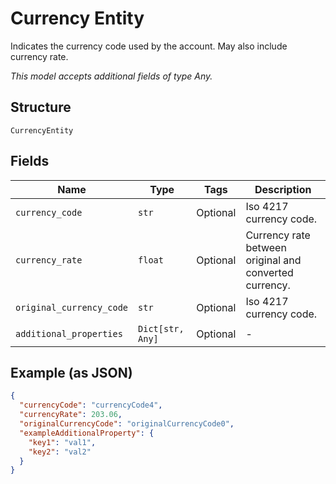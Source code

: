 
# Currency Entity

Indicates the currency code used by the account. May also include currency rate.

*This model accepts additional fields of type Any.*

## Structure

`CurrencyEntity`

## Fields

| Name | Type | Tags | Description |
|  --- | --- | --- | --- |
| `currency_code` | `str` | Optional | Iso 4217 currency code. |
| `currency_rate` | `float` | Optional | Currency rate between original and converted currency. |
| `original_currency_code` | `str` | Optional | Iso 4217 currency code. |
| `additional_properties` | `Dict[str, Any]` | Optional | - |

## Example (as JSON)

```json
{
  "currencyCode": "currencyCode4",
  "currencyRate": 203.06,
  "originalCurrencyCode": "originalCurrencyCode0",
  "exampleAdditionalProperty": {
    "key1": "val1",
    "key2": "val2"
  }
}
```

